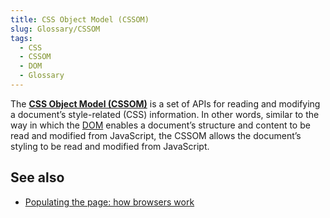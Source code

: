 ```yaml
---
title: CSS Object Model (CSSOM)
slug: Glossary/CSSOM
tags:
  - CSS
  - CSSOM
  - DOM
  - Glossary
---
```

<p>The <a href="/en-US/docs/Web/API/CSS_Object_Model"><strong>CSS Object Model (CSSOM)</strong></a> is a set of APIs for reading and modifying a document’s style-related (CSS) information. In other words, similar to the way in which the <a href="/en-US/docs/Web/API/Document_Object_Model">DOM</a> enables a document’s structure and content to be read and modified from JavaScript, the CSSOM allows the document’s styling to be read and modified from JavaScript.</p>

<h2 id="See_also">See also</h2>

<ul>
 <li><a href="/en-US/docs/Web/Performance/How_browsers_work">Populating the page: how browsers work</a></li>
</ul>
